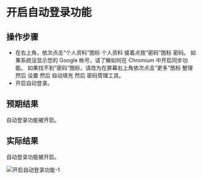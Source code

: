 # 开启自动登录功能

## 操作步骤

- 在右上角，依次点击“个人资料”图标 个人资料 接着点按“密码”图标 密码。
  如果系统没显示您的 Google 帐号，请了解如何在 Chromium 中开启同步功能。
  如果找不到“密码”图标，请改为在屏幕右上角依次点击“更多”图标 整理 然后 设置 然后 自动填充 然后 密码管理工具。
- 开启自动登录。

## 预期结果

自动登录功能被开启。

## 实际结果

自动登录功能被开启。

![开启自动登录功能-1](../img/开启自动登录功能-1.png)